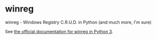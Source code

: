 # winreg

winreg - Windows Registry C.R.U.D. in Python (and much more, I'm sure)

See [the official documentation for winreg in Python 3](https://docs.python.org/3/library/winreg.html).